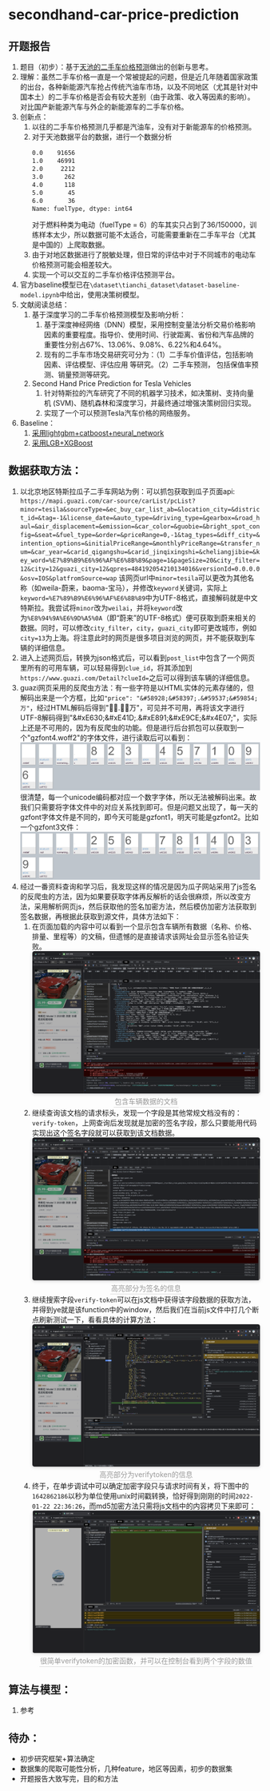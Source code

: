 # secondhand-car-price-prediction

## 开题报告
1. 题目（初步）：基于[天池的二手车价格预测](https://tianchi.aliyun.com/competition/entrance/231784/introduction)做出的创新与思考。
2. 理解：虽然二手车价格一直是一个常被提起的问题，但是近几年随着国家政策的出台，各种新能源汽车抢占传统汽油车市场，以及不同地区（尤其是针对中国本土）的二手车价格是否会有较大差别（由于政策、收入等因素的影响）。对比国产新能源汽车与外企的新能源车的二手车价格。
3. 创新点：
    1. 以往的二手车价格预测几乎都是汽油车，没有对于新能源车的价格预测。
    2. 对于天池数据平台的数据，进行一个数据分析
        ```
        0.0    91656
        1.0    46991
        2.0     2212
        3.0      262
        4.0      118
        5.0       45
        6.0       36
        Name: fuelType, dtype: int64
        ```
        对于燃料种类为电动（fuelType = 6）的车其实只占到了36/150000，训练样本太少，所以数据可能不太适合，可能需要重新在二手车平台（尤其是中国的）上爬取数据。
    3. 由于对地区数据进行了脱敏处理，但日常的评估中对于不同城市的电动车价格预测可能会相差较大。
    4. 实现一个可以交互的二手车价格评估预测平台。
4. 官方baseline模型已在`\dataset\tianchi_dataset\dataset-baseline-model.ipynb`中给出，使用决策树模型。
5. 文献阅读总结：
   1. 基于深度学习的二手车价格预测模型及影响分析：
      1. 基于深度神经网络（DNN）模型，采用控制变量法分析交易价格影响因素的重要程度。指导价、使用时间、行驶距离、省份和汽车品牌的重要性分别占67%、13.06%、9.08%、6.22%和4.64%。
      2. 现有的二手车市场交易研究可分为：（1）二手车价值评估，包括影响因素、评估模型、评估应用 等研究。（2）二手车预测， 包括保值率预测、销量预测等研究。
   2. Second Hand Price Prediction for Tesla Vehicles
      1. 针对特斯拉的汽车研究了不同的机器学习技术，如决策树、支持向量机 (SVM)、随机森林和深度学习，并最终通过增强决策树回归实现。
      2. 实现了一个可以预测Tesla汽车价格的网络服务。
6. Baseline：
   1. [采用lightgbm+catboost+neural_network](https://github.com/wujiekd/Predicting-used-car-prices)
   2. [采用LGB+XGBoost](https://github.com/WillianWang2025/UsedCarPricePrediction/blob/master/LGB_and_XGBoost.ipynb)

## 数据获取方法：
1. 以北京地区特斯拉瓜子二手车网站为例：可以抓包获取到瓜子页面api: `https://mapi.guazi.com/car-source/carList/pcList?minor=tesila&sourceType=&ec_buy_car_list_ab=&location_city=&district_id=&tag=-1&license_date=&auto_type=&driving_type=&gearbox=&road_haul=&air_displacement=&emission=&car_color=&guobie=&bright_spot_config=&seat=&fuel_type=&order=&priceRange=0,-1&tag_types=&diff_city=&intention_options=&initialPriceRange=&monthlyPriceRange=&transfer_num=&car_year=&carid_qigangshu=&carid_jinqixingshi=&cheliangjibie=&key_word=%E7%89%B9%E6%96%AF%E6%8B%89&page=1&pageSize=20&city_filter=12&city=12&guazi_city=12&qpres=484192054210134016&versionId=0.0.0.0&osv=IOS&platfromSource=wap`
该网页url中`minor=tesila`可以更改为其他名称（如weila-蔚来，baoma-宝马），并修改`keyword`关键词，实际上`keyword=%E7%89%B9%E6%96%AF%E6%8B%89`中为UTF-8格式，直接解码就是中文特斯拉。我尝试将`minor`改为`weilai`，并将`keyword`改为`%E8%94%9A%E6%9D%A5%0A`（即“蔚来”的UTF-8格式）便可获取到蔚来相关的数据。同时，可以修改`city_filter`，`city`，`guazi_city`即可更改城市，例如`city=13`为上海。将注意此时的网页是很多项目浏览的网页，并不能获取到车辆的详细信息。
2. 进入上述网页后，转换为json格式后，可以看到`post_list`中包含了一个网页里所有的可用车辆，可以轻易得到`clue_id`，将其添加到`https://www.guazi.com/Detail?clueId=`之后可以得到该车辆的详细信息。
3. guazi网页采用的反爬虫方法：有一些字符是以HTML实体的元素存储的，但解码出来是一个方框，比如`"price": "&#58928;&#58397;.&#59537;&#59854;万"`，经过HTML解码后得到".万"，可见并不可用，再将该文字进行UTF-8解码得到"\&#xE630;\&#xE41D;.\&#xE891;\&#xE9CE;\&#x4E07;"，实际上还是不可用的，因为有反爬虫的功能。但是进行后台抓包可以获取到一个"gzfont4.woff2"的字体文件，进行读取后可以看到：
![gzfont](crawl_for_guazi/figures/gzfont_figure1.png)
很清楚，每一个unicode编码都对应一个数字字体，所以无法被解码出来。故我们只需要将字体文件中的对应关系找到即可。但是问题又出现了，每一天的gzfont字体文件是不同的，即今天可能是gzfont1，明天可能是gzfont2。比如一个gzfont3文件：
![gzfont](crawl_for_guazi/figures/gzfont_figure2.png)
1. 经过一番资料查询和学习后，我发现这样的情况是因为瓜子网站采用了js签名的反爬虫的方法，因为如果要获取字体再反解析的话会很麻烦，所以改变方法，采用解析网页js，然后获取他的签名加密方法，然后模仿加密方法获取到签名数据，再根据此获取到源文件，具体方法如下：
   1. 在页面加载的内容中可以看到一个显示包含车辆所有数据（名称、价格、排量、里程等）的文稿，但遗憾的是直接请求该网址会显示签名验证失败。
      <center>
         <img style="border-radius: 0.3125em;
         box-shadow: 0 2px 4px 0 rgba(34,36,38,.12),0 2px 10px 0 rgba(34,36,38,.08);" 
         src="crawl_for_guazi/figures/get_verifytoken1.png">
         <br>
         <div style="color:orange; border-bottom: 1px solid #d9d9d9;
         display: inline-block;
         color: #999;
         padding: 2px;">包含车辆数据的文档</div>
      </center>
   2. 继续查询该文档的请求标头，发现一个字段是其他常规文档没有的：`verify-token`，上网查询后发现就是加密的签名字段，那么只要能用代码实现出这个签名字段就可以获取到该文档数据。
      <center>
         <img style="border-radius: 0.3125em;
         box-shadow: 0 2px 4px 0 rgba(34,36,38,.12),0 2px 10px 0 rgba(34,36,38,.08);" 
         src="crawl_for_guazi/figures/get_verifytoken2.png">
         <br>
         <div style="color:orange; border-bottom: 1px solid #d9d9d9;
         display: inline-block;
         color: #999;
         padding: 2px;">高亮部分为签名的信息</div>
      </center>
   3. 继续搜索字段`verify-token`可以在js文档中获得该字段数据的获取方法，并得到ye就是该function中的window，然后我们在当前js文件中打几个断点刷新测试一下，看看具体的计算方法：
      <center>
         <img style="border-radius: 0.3125em;
         box-shadow: 0 2px 4px 0 rgba(34,36,38,.12),0 2px 10px 0 rgba(34,36,38,.08);" 
         src="crawl_for_guazi/figures/get_verifytoken3.png">
         <br>
         <div style="color:orange; border-bottom: 1px solid #d9d9d9;
         display: inline-block;
         color: #999;
         padding: 2px;">高亮部分为verifytoken的信息</div>
      </center>
   4. 终于，在单步调试中可以确定加密字段只与请求时间有关，将下图中的`1642862186`以秒为单位使用unix时间戳转换，恰好得到刚刚的时间`2022-01-22 22:36:26`，而md5加密方法只需将js文档中的内容拷贝下来即可：
      <center>
         <img style="border-radius: 0.3125em;
         box-shadow: 0 2px 4px 0 rgba(34,36,38,.12),0 2px 10px 0 rgba(34,36,38,.08);" 
         src="crawl_for_guazi/figures/get_verifytoken4.png">
         <br>
         <div style="color:orange; border-bottom: 1px solid #d9d9d9;
         display: inline-block;
         color: #999;
         padding: 2px;">很简单verifytoken的加密函数，并可以在控制台看到两个字段的数值</div>
      </center>


## 算法与模型：
1. 参考

## 待办：
   + 初步研究框架+算法确定
   + 数据集的爬取可能性分析，几种feature，地区等因素，初步的数据集
   + 开题报告大致写完，目的和方法